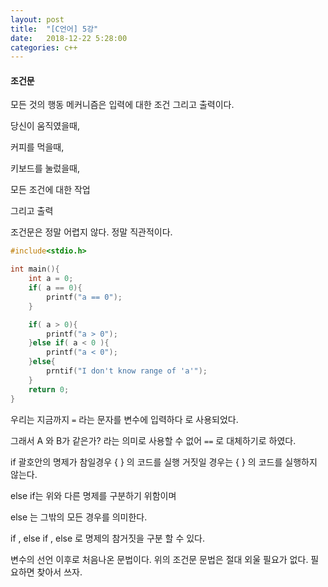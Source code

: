 ```yaml
---
layout: post
title:  "[C언어] 5강"
date:   2018-12-22 5:28:00
categories: c++
---
```

#### 조건문
모든 것의 행동 메커니즘은 입력에 대한 조건 그리고 출력이다.

당신이 움직였을때,

커피를 먹을때,

키보드를 눌렀을때,

모든 조건에 대한 작업

그리고 출력

조건문은 정말 어렵지 않다. 정말 직관적이다.

```c
#include<stdio.h>

int main(){
    int a = 0;
    if( a == 0){
        printf("a == 0");
    }

    if( a > 0){
        printf("a > 0");
    }else if( a < 0 ){
        printf("a < 0");
    }else{
        prntif("I don't know range of 'a'");
    }
    return 0;
}
```
우리는 지금까지 `=` 라는 문자를 변수에 입력하다 로 사용되었다.

그래서 A 와 B가 같은가? 라는 의미로 사용할 수 없어 `==` 로 대체하기로 하였다.

if 괄호안의 명제가 참일경우 { } 의 코드를 실행
거짓일 경우는 { } 의 코드를 실행하지 않는다.

else if는 위와 다른 명제를 구분하기 위함이며

else 는 그밖의 모든 경우를 의미한다.

if , else if , else 로 명제의 참거짓을 구분 할 수 있다.

변수의 선언 이후로 처음나온 문법이다. 위의 조건문 문법은 절대 외울 필요가 없다. 필요하면 찾아서 쓰자.

